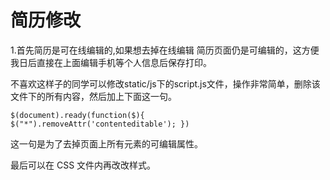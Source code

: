 # 简历修改
1.首先简历是可在线编辑的,如果想去掉在线编辑
简历页面仍是可编辑的，这方便我日后直接在上面编辑手机等个人信息后保存打印。

不喜欢这样子的同学可以修改static/js下的script.js文件，操作非常简单，删除该文件下的所有内容，然后加上下面这一句。
    
    $(document).ready(function($){
    $("*").removeAttr('contenteditable'); })

这一句是为了去掉页面上所有元素的可编辑属性。

最后可以在 CSS 文件内再改改样式。